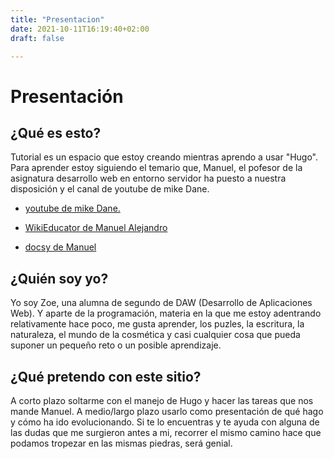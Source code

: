 ```yaml
---
title: "Presentacion"
date: 2021-10-11T16:19:40+02:00
draft: false

---
```

# Presentación 

## ¿Qué es esto?

Tutorial es un espacio que estoy creando mientras aprendo a usar "Hugo".  Para aprender estoy siguiendo el temario que, Manuel, el pofesor de la asignatura desarrollo web en entorno servidor ha puesto a nuestra disposición y el canal de youtube de mike Dane. 
* [youtube de mike Dane.](https://youtu.be/qtIqKaDlqXo)

* [WikiEducator de Manuel Alejandro](https://es.wikieducator.org/Usuario:ManuelRomero)
 
* [docsy de Manuel](https://malejandror.github.io/staticSite/es/docs/)
 

## ¿Quién soy yo?

 Yo soy Zoe, una alumna de segundo de DAW (Desarrollo de Aplicaciones Web). Y aparte de la programación, materia en la que me estoy adentrando relativamente hace poco, me gusta aprender, los puzles, la escritura, la naturaleza, el mundo de la cosmética y casi cualquier cosa que pueda suponer un pequeño reto o un posible aprendizaje.

## ¿Qué pretendo con este sitio?

 A corto plazo soltarme con el manejo de Hugo y hacer las tareas que nos mande Manuel. A medio/largo plazo usarlo como presentación de qué hago y cómo ha ido evolucionando. Si te lo encuentras y te ayuda con alguna de las dudas que me surgieron antes a mi, recorrer el mismo camino hace que podamos tropezar en las mismas piedras, será genial. 
